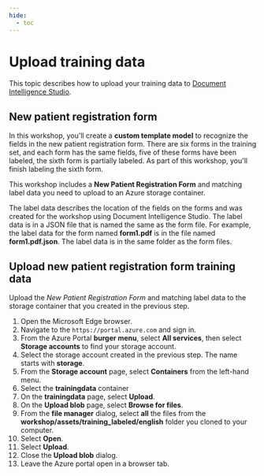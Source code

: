 ```yaml
---
hide:
  - toc
---
```


# Upload training data

This topic describes how to upload your training data to [Document Intelligence Studio](https://learn.microsoft.com/azure/applied-ai-services/form-recognizer/concept-form-recognizer-studio?WT.mc_id=aiml-77396-cxa).

## New patient registration form

In this workshop, you'll create a **custom template model** to recognize the fields in the new patient registration form. There are six forms in the training set, and each form has the same fields, five of these forms have been labeled, the sixth form is partially labeled. As part of this workshop, you'll finish labeling the sixth form.

This workshop includes a **New Patient Registration Form** and matching label data you need to upload to an Azure storage container.

The label data describes the location of the fields on the forms and was created for the workshop using Document Intelligence Studio. The label data is in a JSON file that is named the same as the form file. For example, the label data for the form named **form1.pdf** is in the file named **form1.pdf.json**. The label data is in the same folder as the form files.

<!-- ## Create a storage container

1. Navigate to [create a Storage account](https://portal.azure.com/#create/Microsoft.StorageAccount).
1. On the **Create storage account** page, enter the following values:
    - **Subscription**: Select the subscription that you are using for this lab.
    - **Resource group**: Select **Create new** and enter `new-patient-registration` as the name.
    - **Storage account name**: Enter a unique name for your storage account.
    - **Region**: Select the location that is closest to you.
    - **Performance**: Select **Standard**.
    - **Redundancy**: Select **Locally-redundant storage (LRS)**.
1. Select **Review**.
1. Select **Create**.

## Configure CORS

[CORS (Cross Origin Resource Sharing)](https://docs.microsoft.com/rest/api/storageservices/cross-origin-resource-sharing--cors--support-for-the-azure-storage-services?WT.mc_id=aiml-77396-cxa) needs to be configured on your Azure storage account for it to be accessible from the Document Intelligence Studio. To configure CORS in the Azure portal, you'll need access to the CORS tab of your storage account.

1. Select the CORS tab for the storage account.

   ![Screenshot of the CORS setting menu in the Azure portal.](./img/cors-setting-menu.png)

1. Start by creating a new CORS entry in the Blob service.

1. Set the **Allowed origins** to `https://formrecognizer.appliedai.azure.com`.

   ![Screenshot that shows CORS configuration for a storage account](./img/cors-updated-image.png)

    > You can use the wildcard character '*' rather than a specified domain to allow all origin domains to make requests via CORS.

1. Select all the available 8 options for **Allowed methods**.

1. Approve all **Allowed headers** and **Exposed headers** by entering an * in each field.

1. Set the **Max Age** to 120 seconds or any acceptable value.

1. Select the save button at the top of the page to save the changes.

CORS should now be configured to use the storage account from Document Intelligence Studio. -->

## Upload new patient registration form training data

Upload the *New Patient Registration Form* and matching label data to the storage container that you created in the previous step.

1. Open the Microsoft Edge browser.
1. Navigate to the `https://portal.azure.com` and sign in.
1. From the Azure Portal **burger menu**, select **All services**, then select **Storage accounts** to find your storage account.
1. Select the storage account created in the previous step. The name starts with **storage**.
1. From the **Storage account** page, select **Containers** from the left-hand menu.
1. Select the **trainingdata** container
1. On the **trainingdata** page, select **Upload**.
1. On the **Upload blob** page, select **Browse for files**.
1. From the **file manager** dialog, select **all** the files from the **workshop/assets/training_labeled/english** folder you cloned to your computer.
1. Select **Open**.
1. Select **Upload**.
1. Close the **Upload blob** dialog.
1. Leave the Azure portal open in a browser tab.
